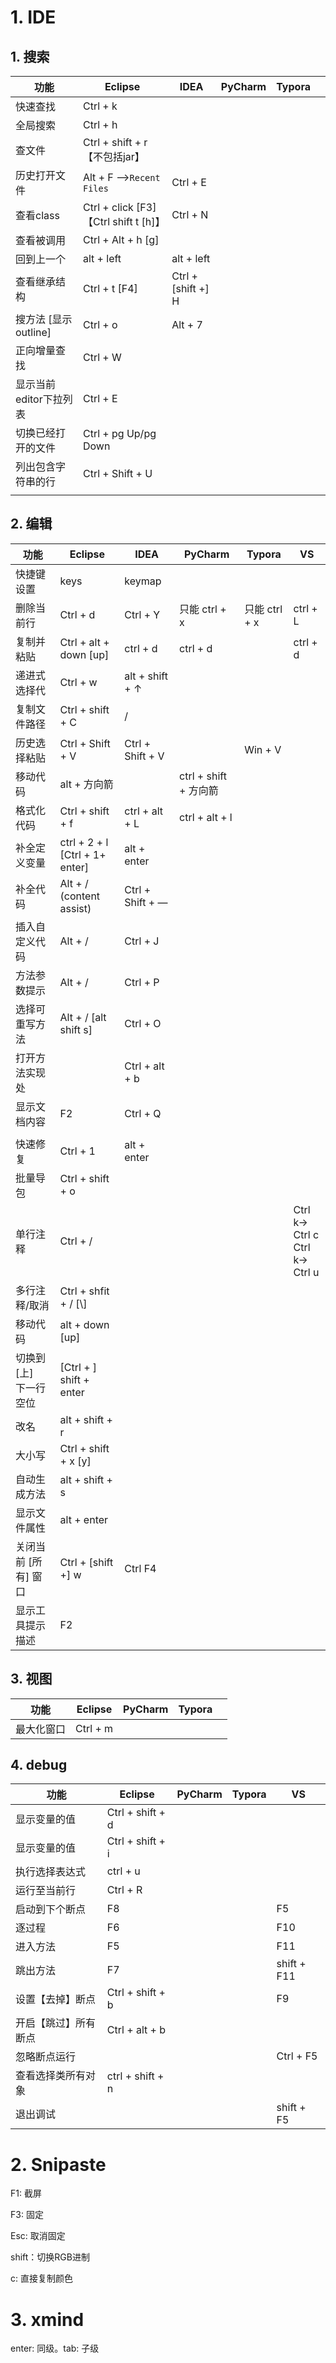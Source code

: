 # 1. IDE

## 1. 搜索

| 功能                   | Eclipse                                | IDEA              | PyCharm | Typora |      |
| ---------------------- | -------------------------------------- | ----------------- | ------- | ------ | ---- |
| 快速查找               | Ctrl + k                               |                   |         |        |      |
| 全局搜索               | Ctrl + h                               |                   |         |        |      |
| 查文件                 | Ctrl + shift + r 【不包括jar】         |                   |         |        |      |
| 历史打开文件           | Alt + F -->`Recent Files`              | Ctrl + E          |         |        |      |
| 查看class              | Ctrl + click [F3] 【Ctrl shift t [h]】 | Ctrl + N          |         |        |      |
| 查看被调用             | Ctrl + Alt + h [g]                     |                   |         |        |      |
| 回到上一个             | alt + left                             | alt + left        |         |        |      |
| 查看继承结构           | Ctrl + t [F4]                          | Ctrl +[shift +] H |         |        |      |
| 搜方法 [显示outline]   | Ctrl + o                               | Alt + 7           |         |        |      |
| 正向增量查找           | Ctrl + W                               |                   |         |        |      |
| 显示当前editor下拉列表 | Ctrl + E                               |                   |         |        |      |
| 切换已经打开的文件     | Ctrl + pg Up/pg Down                   |                   |         |        |      |
| 列出包含字符串的行     | Ctrl + Shift + U                       |                   |         |        |      |
|                        |                                        |                   |         |        |      |

## 2. 编辑

| 功能                        | Eclipse                              | IDEA             | PyCharm               | Typora        | VS                                   |
| --------------------------- | ------------------------------------ | ---------------- | --------------------- | ------------- | ------------------------------------ |
| 快捷键设置                  | keys                                 | keymap           |                       |               |                                      |
| 删除当前行                  | Ctrl + d                             | Ctrl + Y         | 只能 ctrl + x         | 只能 ctrl + x | ctrl + L                             |
| 复制并粘贴                  | Ctrl + alt + down [up]               | ctrl + d         | ctrl + d              |               | ctrl + d                             |
| 递进式选择代                | Ctrl + w                             | alt + shift +  ↑ |                       |               |                                      |
| 复制文件路径                | Ctrl + shift + C                     | /                |                       |               |                                      |
| 历史选择粘贴                | Ctrl + Shift + V                     | Ctrl + Shift + V |                       | Win + V       |                                      |
| 移动代码                    | alt + 方向箭                         |                  | ctrl + shift + 方向箭 |               |                                      |
| 格式化代码                  | Ctrl + shift + f                     | ctrl + alt + L   | ctrl + alt + l        |               |                                      |
| 补全定义变量                | ctrl + 2 + l <br />[Ctrl + 1+ enter] | alt + enter      |                       |               |                                      |
| 补全代码                    | Alt + / (content assist)             | Ctrl + Shift + — |                       |               |                                      |
| 插入自定义代码              | Alt + /                              | Ctrl + J         |                       |               |                                      |
| 方法参数提示                | Alt + /                              | Ctrl + P         |                       |               |                                      |
| 选择可重写方法              | Alt + / [alt shift s]                | Ctrl + O         |                       |               |                                      |
| 打开方法实现处              |                                      | Ctrl + alt + b   |                       |               |                                      |
| 显示文档内容                | F2                                   | Ctrl + Q         |                       |               |                                      |
|                             |                                      |                  |                       |               |                                      |
| 快速修复                    | Ctrl + 1                             | alt + enter      |                       |               |                                      |
| 批量导包                    | Ctrl + shift + o                     |                  |                       |               |                                      |
| 单行注释                    | Ctrl + /                             |                  |                       |               | Ctrl k-> Ctrl c<br />Ctrl k-> Ctrl u |
| 多行注释/取消               | Ctrl + shfit + / [\\]                |                  |                       |               |                                      |
| 移动代码                    | alt + down [up]                      |                  |                       |               |                                      |
| 切换到 [上]<br />下一行空位 | [Ctrl + ] shift + enter              |                  |                       |               |                                      |
| 改名                        | alt + shift + r                      |                  |                       |               |                                      |
| 大小写                      | Ctrl + shift + x [y]                 |                  |                       |               |                                      |
| 自动生成方法                | alt + shift + s                      |                  |                       |               |                                      |
| 显示文件属性                | alt + enter                          |                  |                       |               |                                      |
| 关闭当前 [所有] 窗口        | Ctrl + [shift +] w                   | Ctrl F4          |                       |               |                                      |
| 显示工具提示描述            | F2                                   |                  |                       |               |                                      |

## 3. 视图

| 功能       | Eclipse  | PyCharm | Typora |      |
| ---------- | -------- | ------- | ------ | ---- |
| 最大化窗口 | Ctrl + m |         |        |      |

## 4. debug
| 功能       | Eclipse  | PyCharm | Typora | VS |
| ---------- | -------- | ------- | ------ | ---- |
| 显示变量的值 | Ctrl + shift + d |  |  | |
| 显示变量的值 | Ctrl + shift + i | | | |
| 执行选择表达式 | ctrl + u | | | |
| 运行至当前行 | Ctrl + R | | | |
| 启动到下个断点 | F8 | | | F5 |
| 逐过程 | F6 | | | F10 |
| 进入方法 | F5 | | | F11 |
| 跳出方法 | F7 | | | shift + F11 |
| 设置【去掉】断点 | Ctrl + shift + b |         |        | F9 |
| 开启【跳过】所有断点 | Ctrl + alt + b | | |  |
|忽略断点运行||||Ctrl + F5|
|查看选择类所有对象|ctrl + shift + n||||
|退出调试||||shift + F5|

# 2. Snipaste

F1: 截屏

F3: 固定

Esc: 取消固定

shift：切换RGB进制

c: 直接复制颜色

# 3. xmind

enter: 同级。tab: 子级
